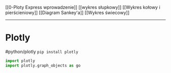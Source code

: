 [[0-Ploty Express wprowadzenie]]
[[wykres słupkowy]]
[[Wykres kołowy i pierścieniowy]]
[[Diagram Sankey'a]]
[[Wykres świecowy]]


---

# Plotly
#python/plotly
`pip install plotly`

```py
import plotly
import plotly.graph_objects as go


```














